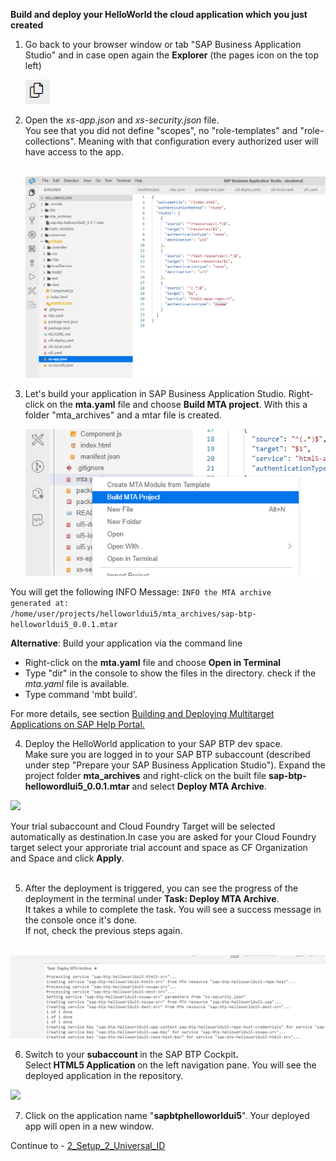 **Build and deploy your HelloWorld the cloud application which you just created**
1. Go back to your browser window or tab "SAP Business Application Studio" and in case open again the **Explorer** (the pages icon on the top left)&nbsp;
  
     ![](../images/Explorer.png)
  
2. Open the <em>xs-app.json</em> and <em>xs-security.json</em> file.<br />You see that you did not define "scopes", no "role-templates" and "role-collections". Meaning with that configuration every authorized user will have access to the app. 
<br /> <br />  
  
     ![](../images/xs_app.png)
 
3. Let's build your application in SAP Business Application Studio. 
Right-click on the <strong>mta.yaml</strong> file and choose <strong>Build MTA project</strong>. With this a folder "mta_archives" and a mtar file is created.

     ![](../images/Build_MTA.png)

You will get the following INFO Message:
<code>INFO the MTA archive generated at: /home/user/projects/helloworldui5/mta_archives/sap-btp-helloworldui5_0.0.1.mtar</code>
  
**Alternative**: Build your application via the command line
- Right-click on the <strong>mta.yaml</strong> file and choose <strong>Open in Terminal</strong>
- Type "dir" in the console to show the files in the directory. check if the <em>mta.yaml</em> file is available.
- Type command 'mbt build'.

For more details, see section <a href="https://help.sap.com/docs/SAP%20Business%20Application%20Studio/9d1db9835307451daa8c930fbd9ab264/97ef204c568c4496917139cee61224a6.html" target="true" rel="noopener">Building and Deploying Multitarget Applications on SAP Help Portal.</a>

4. Deploy the HelloWorld application to your SAP BTP dev space. <br />Make sure you are logged in to your SAP BTP subaccount (described under step "Prepare your SAP Business Application Studio").
Expand the project folder <strong>mta_archives</strong> and right-click on the built file&nbsp;<strong>sap-btp-hellowordlui5_0.0.1.mtar</strong>&nbsp;and select&nbsp;<strong>Deploy MTA Archive</strong>.
  
![](../images/Deploy_mta.png")  

Your trial subaccount and Cloud Foundry Target will be selected automatically as destination.In case you are asked for your Cloud Foundry target select your approriate trial account and space as CF Organization and Space and click **Apply**.<br /><br />

5. After the deployment is triggered, you can see the progress of the deployment in the terminal under <strong>Task: Deploy MTA Archive</strong>. <br />It takes a while to complete the task. You will see a success message in the console once it's done. <br />If not, check the previous steps again.<br /><br />
  
![](../images/Terminal.png)
  
6. Switch to your <strong>subaccount </strong>in the SAP BTP Cockpit<strong>. <br /></strong>Select<strong> HTML5 Application </strong>on the left navigation pane. You will see the deployed application in the repository.

![](../images/HTML5_app.png)
  
7. Click on the application name "<strong>sapbtphelloworldui5</strong>". Your deployed app will open in a new window.

 <!-- ![](../images/App_new.png)  -->

    
Continue to - [2_Setup_2_Universal_ID]()
